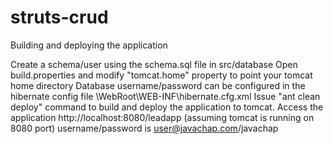 struts-crud
===========

Building and deploying the application

Create a schema/user using the schema.sql  file in src/database
Open build.properties and modify "tomcat.home" property to point your tomcat home directory
Database username/password can be configured in the hibernate config file \WebRoot\WEB-INF\hibernate.cfg.xml
Issue "ant clean deploy" command to build and deploy the application to tomcat.
Access the application http://localhost:8080/leadapp  (assuming tomcat is running on 8080 port)
username/password is user@javachap.com/javachap
